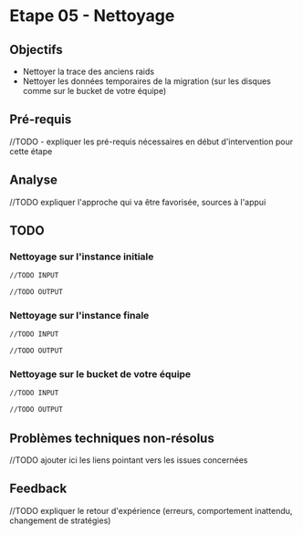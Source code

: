 # Etape 05 - Nettoyage

## Objectifs

* Nettoyer la trace des anciens raids
* Nettoyer les données temporaires de la migration (sur les disques comme sur le bucket de votre équipe)

## Pré-requis

//TODO - expliquer les pré-requis nécessaires en début d'intervention pour cette étape

## Analyse

//TODO expliquer l'approche qui va être favorisée, sources à l'appui

## TODO

### Nettoyage sur l'instance initiale

```bash
//TODO INPUT
```

```bash
//TODO OUTPUT
```

### Nettoyage sur l'instance finale

```bash
//TODO INPUT
```

```bash
//TODO OUTPUT
```

### Nettoyage sur le bucket de votre équipe

```bash
//TODO INPUT
```

```bash
//TODO OUTPUT
```

## Problèmes techniques non-résolus

//TODO ajouter ici les liens pointant vers les issues concernées

## Feedback

//TODO expliquer le retour d'expérience (erreurs, comportement inattendu, changement de stratégies)
